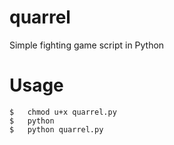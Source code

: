 # quarrel
Simple fighting game script in Python 
# Usage
```
$   chmod u+x quarrel.py 
$   python
$   python quarrel.py
```
